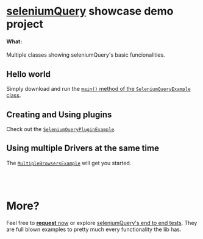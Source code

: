 # [seleniumQuery](https://github.com/seleniumQuery/seleniumQuery) showcase demo project

#### What:

Multiple classes showing seleniumQuery's basic funcionalities.

## Hello world

Simply download and run the [`main()` method of the `SeleniumQueryExample` class](https://github.com/acdcjunior/seleniumQuery-showcase/blob/master/src/main/java/hello/SeleniumQueryExample.java#L9).

## Creating and Using plugins

Check out the [`SeleniumQueryPluginExample`](https://github.com/acdcjunior/seleniumQuery-showcase/blob/master/src/main/java/plugin/SeleniumQueryPluginExample.java).

## Using multiple Drivers at the same time

The [`MultipleBrowsersExample`](https://github.com/acdcjunior/seleniumQuery-showcase/blob/master/src/main/java/browser/MultipleBrowsersExample.java) will get you started.

<br><br>

# More?

Feel free to [**request** now](https://github.com/acdcjunior/seleniumQuery-showcase/issues) or explore [seleniumQuery's end to end tests](https://github.com/seleniumQuery/seleniumQuery/tree/master/src/test/java/endtoend).
They are full blown examples to pretty much every functionality the lib has.